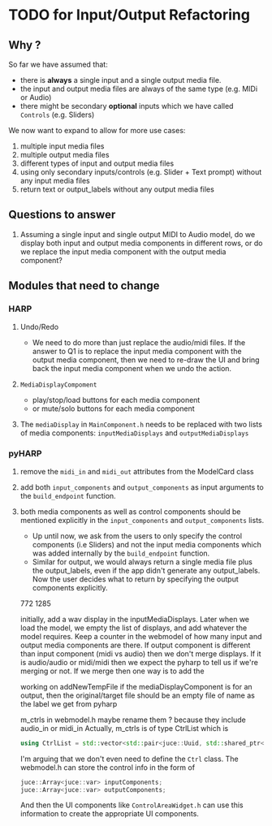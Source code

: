 # TODO for Input/Output Refactoring

## Why ?

So far we have assumed that:
- there is **always** a single input and a single output media file. 
- the input and output media files are always of the same type (e.g. MIDi or Audio)
- there might be secondary **optional** inputs which we have called `Controls` (e.g. Sliders)

We now want to expand to allow for more use cases:
1. multiple input media files
2. multiple output media files
3. different types of input and output media files
4. using only secondary inputs/controls (e.g. Slider + Text prompt) without any input media files
5. return text or output_labels without any output media files 

## Questions to answer

1. Assuming a single input and single output MIDI to Audio model, do we display both input and output media components in different rows, or do we replace the input media component with the output media component?


## Modules that need to change

### HARP
1. Undo/Redo
    - We need to do more than just replace the audio/midi files. If the answer to Q1 is to replace the input media component with the output media component, then we need to re-draw the UI and bring back the input media component when we undo the action.

2. `MediaDisplayCompoment`
    - play/stop/load buttons for each media component
    - or mute/solo buttons for each media component

3. The `mediaDisplay` in `MainComponent.h` needs to be replaced with two lists of media components: `inputMediaDisplays` and `outputMediaDisplays`

### pyHARP

1. remove the `midi_in` and `midi_out` attributes from the ModelCard class
2. add both `input_components` and `output_components` as input arguments to the `build_endpoint` function. 
3. both media components as well as control components should be mentioned explicitly in the `input_components` and `output_components` lists.
    - Up until now, we ask from the users to only specify the control components (i.e Sliders) and not the input media components which was added internally by the `build_endpoint` function.
    - Similar for output, we would always return a single media file plus the output_labels, even if the app didn't generate any output_labels. Now the user decides what to return by specifying the output components explicitly.


    772
    1285

    initially, add a wav display in the inputMediaDisplays. 
    Later when we load the model, we empty the list of displays, and add whatever the model requires. Keep a counter in the webmodel of how many input and output media components are there. If output component is different than input component (midi vs audio) then we don't merge displays. If it is audio/audio or midi/midi then we expect the pyharp to tell us if we're merging or not. If we merge then one way is to add the

    working on addNewTempFile
    if the mediaDisplayComponent is for an output, then the original/target file should be an empty file of name as the label we get from pyharp

    m_ctrls in webmodel.h maybe rename them ? because they include audio_in or midi_in
    Actually, m_ctrls is of type CtrlList which is
    ```cpp
    using CtrlList = std::vector<std::pair<juce::Uuid, std::shared_ptr<Ctrl>>>;
    ```
    I'm arguing that we don't even need to define the `Ctrl` class. The webmodel.h can store the control info in the form of 
    ```cpp
    juce::Array<juce::var> inputComponents;
    juce::Array<juce::var> outputComponents;
    ```
    And then the UI components like `ControlAreaWidget.h` can use this information to create the appropriate UI components.